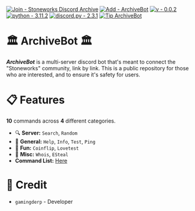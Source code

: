 [![Join - Stoneworks Discord Archive](https://img.shields.io/badge/Join-Stoneworks_Discord_Archive-5865f2?logo=Discord&logoColor=%235865f2)](https://discord.gg/v4WAvEYe2Z)
[![Add - ArchiveBot](https://img.shields.io/badge/Add-ArchiveBot-Green)](https://discord.com/api/oauth2/authorize?client_id=1143360299534143640&permissions=414464724032&scope=bot)
[![v - 0.0.2](https://img.shields.io/badge/v-0.0.2-FF0000)](https://)
[![python - 3.11.2](https://img.shields.io/badge/python-3.11.2-blue?logo=Python&logoColor=light+blue)](https://www.python.org)
[![discord.py - 2.3.1](https://img.shields.io/badge/discord.py-2.3.1-FFFF00?logo=Python)](https://github.com/Rapptz/discord.py)
[![Tip ArchiveBot](https://img.shields.io/badge/Tip_ArchiveBot-Green?logo=LinkTree)](https://linktr.ee/StoneworksDiscordArchive)

# 🏛 ArchiveBot 🏛
***ArchiveBot*** is a multi-server discord bot that's meant to connect the "Stoneworks" community, link by link. This is a public repository for those who are interested, and to ensure it's safety for users.

# 📋 Features
**10** commands across **4** different categories.

- 🔍 **Server:** `Search`, `Random`
- 📌 **General:** `Help`, `Info`, `Test`, `Ping`
- 🎉 **Fun:** `Coinflip`, `Lovetest`
- 🧮 **Misc:** `Whois`, `ESteal`
- **Command List:** [Here](https://github.com/GamingDerp/ArchiveBot/blob/main/COMMANDS.md)

# 📑 Credit
- `gamingderp` - Developer
